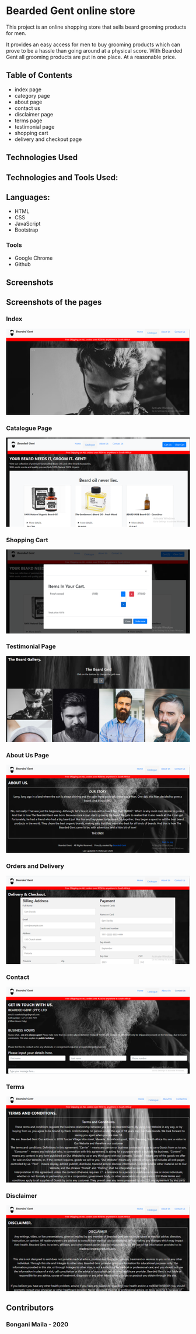 # Bearded Gent online store

This project is an online shopping store that sells beard grooming products for men. 

It provides an easy access for men to buy grooming products which can prove to be a hassle than going around at a physical score. With Bearded Gent all grooming products are put in one place. At a reasonable price. 

## Table of Contents

- index page
- category page
- about page
- contact us
- disclaimer page
- terms page
- testimonial page
- shopping cart
- delivery and checkout page



## Technologies Used

## Technologies and Tools Used:

## Languages:

- HTML
- CSS
- JavaScript
- Bootstrap



### Tools

- Google Chrome
- Github


## Screenshots
## Screenshots of the pages

### Index
![](https://github.com/BonganiMaila/Bearded-Gent-online-store-/blob/master/Images/index.png)

### Catalogue Page
![](https://github.com/BonganiMaila/Bearded-Gent-online-store-/blob/master/Images/catalogue.png)

### Shopping Cart
![](https://github.com/BonganiMaila/Bearded-Gent-online-store-/blob/master/Images/shopping.png)

### Testimonial Page
![](https://github.com/BonganiMaila/Bearded-Gent-online-store-/blob/master/Images/testimonial.png)

### About Us Page
![](https://github.com/BonganiMaila/Bearded-Gent-online-store-/blob/master/Images/about%20us.png)

### Orders and Delivery
![](https://github.com/BonganiMaila/Bearded-Gent-online-store-/blob/master/Images/checkout.png)

### Contact
![](https://github.com/BonganiMaila/Bearded-Gent-online-store-/blob/master/Images/contact.png)

### Terms
![](https://github.com/BonganiMaila/Bearded-Gent-online-store-/blob/master/Images/terms.png)

### Disclaimer
![](https://github.com/BonganiMaila/Bearded-Gent-online-store-/blob/master/Images/disclaimer.png)



## Contributors

### Bongani Maila - 2020
